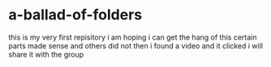 # a-ballad-of-folders
this is my very first repisitory
i am hoping i can get the hang of this 
certain parts made sense and others did not
then i found a video and it clicked
i will share it with the group
